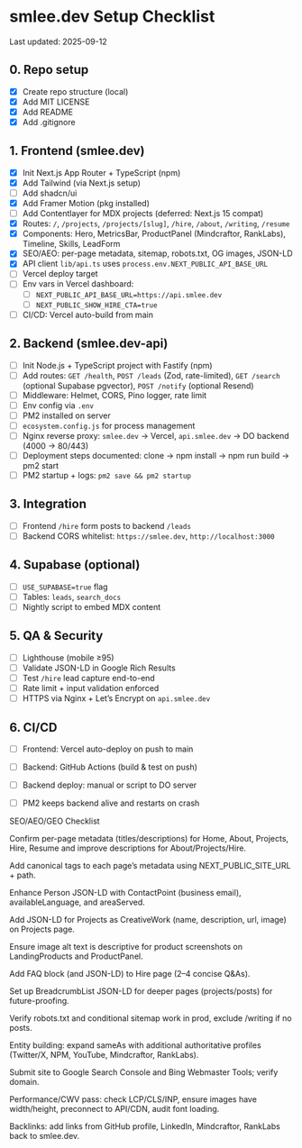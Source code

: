 # smlee.dev Setup Checklist

Last updated: 2025-09-12

## 0. Repo setup
- [x] Create repo structure (local)
- [x] Add MIT LICENSE
- [x] Add README
- [x] Add .gitignore

## 1. Frontend (smlee.dev)
- [x] Init Next.js App Router + TypeScript (npm)
- [x] Add Tailwind (via Next.js setup)
- [ ] Add shadcn/ui
- [x] Add Framer Motion (pkg installed)
- [ ] Add Contentlayer for MDX projects (deferred: Next.js 15 compat)
- [x] Routes: `/`, `/projects`, `/projects/[slug]`, `/hire`, `/about`, `/writing`, `/resume`
- [x] Components: Hero, MetricsBar, ProductPanel (Mindcraftor, RankLabs), Timeline, Skills, LeadForm
- [x] SEO/AEO: per-page metadata, sitemap, robots.txt, OG images, JSON-LD
- [x] API client `lib/api.ts` uses `process.env.NEXT_PUBLIC_API_BASE_URL`
- [ ] Vercel deploy target
- [ ] Env vars in Vercel dashboard:
  - [ ] `NEXT_PUBLIC_API_BASE_URL=https://api.smlee.dev`
  - [ ] `NEXT_PUBLIC_SHOW_HIRE_CTA=true`
- [ ] CI/CD: Vercel auto-build from main

## 2. Backend (smlee.dev-api)
- [ ] Init Node.js + TypeScript project with Fastify (npm)
- [ ] Add routes: `GET /health`, `POST /leads` (Zod, rate-limited), `GET /search` (optional Supabase pgvector), `POST /notify` (optional Resend)
- [ ] Middleware: Helmet, CORS, Pino logger, rate limit
- [ ] Env config via `.env`
- [ ] PM2 installed on server
- [ ] `ecosystem.config.js` for process management
- [ ] Nginx reverse proxy: `smlee.dev` → Vercel, `api.smlee.dev` → DO backend (4000 → 80/443)
- [ ] Deployment steps documented: clone → npm install → npm run build → pm2 start
- [ ] PM2 startup + logs: `pm2 save && pm2 startup`

## 3. Integration
- [ ] Frontend `/hire` form posts to backend `/leads`
- [ ] Backend CORS whitelist: `https://smlee.dev`, `http://localhost:3000`

## 4. Supabase (optional)
- [ ] `USE_SUPABASE=true` flag
- [ ] Tables: `leads`, `search_docs`
- [ ] Nightly script to embed MDX content

## 5. QA & Security
- [ ] Lighthouse (mobile ≥95)
- [ ] Validate JSON-LD in Google Rich Results
- [ ] Test `/hire` lead capture end-to-end
- [ ] Rate limit + input validation enforced
- [ ] HTTPS via Nginx + Let’s Encrypt on `api.smlee.dev`

## 6. CI/CD
- [ ] Frontend: Vercel auto-deploy on push to main
- [ ] Backend: GitHub Actions (build & test on push)
- [ ] Backend deploy: manual or script to DO server
- [ ] PM2 keeps backend alive and restarts on crash


SEO/AEO/GEO Checklist

Confirm per-page metadata (titles/descriptions) for Home, About, Projects, Hire, Resume and improve descriptions for About/Projects/Hire.

Add canonical tags to each page’s metadata using NEXT_PUBLIC_SITE_URL + path.

Enhance Person JSON-LD with ContactPoint (business email), availableLanguage, and areaServed.

Add JSON-LD for Projects as CreativeWork (name, description, url, image) on Projects page.

Ensure image alt text is descriptive for product screenshots on LandingProducts and ProductPanel.

Add FAQ block (and JSON-LD) to Hire page (2–4 concise Q&As).

Set up BreadcrumbList JSON-LD for deeper pages (projects/posts) for future-proofing.

Verify robots.txt and conditional sitemap work in prod, exclude /writing if no posts.

Entity building: expand sameAs with additional authoritative profiles (Twitter/X, NPM, YouTube, Mindcraftor, RankLabs).

Submit site to Google Search Console and Bing Webmaster Tools; verify domain.

Performance/CWV pass: check LCP/CLS/INP, ensure images have width/height, preconnect to API/CDN, audit font loading.

Backlinks: add links from GitHub profile, LinkedIn, Mindcraftor, RankLabs back to smlee.dev.